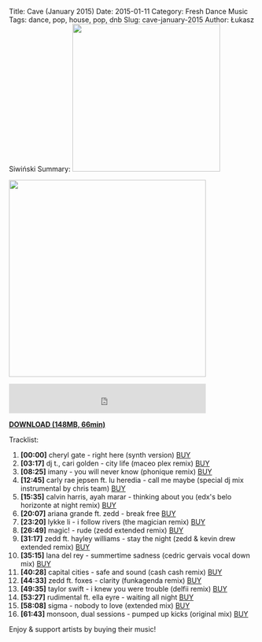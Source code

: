 Title: Cave (January 2015)
Date: 2015-01-11
Category: Fresh Dance Music
Tags: dance, pop, house, pop, dnb
Slug: cave-january-2015
Author: Łukasz Siwiński
Summary: <img width="300" src="https://drive.google.com/uc?export=download&id=0B8ZWtaisj528SzZlNEhYM3dxMGc" />

<a href ="https://drive.google.com/uc?export=download&id=0B8ZWtaisj528OTFSUzRKWndPV2s" 
    title="DOWNLOAD" target="_blank">
    <img width="400" src="https://drive.google.com/uc?export=download&id=0B8ZWtaisj528SzZlNEhYM3dxMGc" />
</a><br/>

<iframe width="400" height="60" src="https://www.mixcloud.com/widget/iframe/?feed=http%3A%2F%2Fwww.mixcloud.com%2FFreshDanceMusic%2Fcave-january-2015%2F&amp;mini=1&amp;embed_uuid=d4da08a2-fda6-4c65-a1a3-1f953c4ce3f5&amp;replace=0&amp;hide_cover=1&amp;light=1&amp;hide_artwork=1&amp;stylecolor=000000&amp;embed_type=widget_standard&amp;hide_tracklist=1" frameborder="0"></iframe>

<a href ="https://drive.google.com/uc?export=download&id=0B8ZWtaisj528OTFSUzRKWndPV2s" 
    title="Fresh Dance Music - Cave (January 2015)" target="_blank">
**DOWNLOAD (148MB, 66min)**
</a>

Tracklist:  

01. **[00:00]** cheryl gate - right here (synth version)
<a href="https://itunes.apple.com/pl/album/right-here-synth-version/id899584949?i=899585029" target="_blank">BUY</a>
02. **[03:17]** dj t., cari golden - city life (maceo plex remix)
<a href="https://itunes.apple.com/pl/album/city-life-maceo-plex-remix/id551903923?i=551904297" target="_blank">BUY</a>
03. **[08:25]** imany - you will never know (phonique remix)
<a href="https://pro.beatport.com/track/you-will-never-know-phonique-remix/4431242" target="_blank">BUY</a>
04. **[12:45]** carly rae jepsen ft. lu heredia - call me maybe (special dj mix instrumental by chris team)
<a href="https://itunes.apple.com/pl/album/call-me-maybe-special-dj-mix/id781492794?i=781496106" target="_blank">BUY</a>
05. **[15:35]** calvin harris, ayah marar - thinking about you (edx's belo horizonte at night remix)
<a href="https://itunes.apple.com/pl/album/thinking-about-you-feat.-ayah/id826674270?i=826674300" target="_blank">BUY</a>
06. **[20:07]** ariana grande ft. zedd - break free
<a href="https://itunes.apple.com/pl/album/break-free-feat.-zedd/id894161577?i=894163024" target="_blank">BUY</a>
07. **[23:20]** lykke li - i follow rivers (the magician remix)
<a href="https://itunes.apple.com/pl/album/i-follow-rivers-magician-remix/id471141800?i=471141801" target="_blank">BUY</a>
08. **[26:49]** magic! - rude (zedd extended remix)
<a href="https://pro.beatport.com/track/rude-zedd-extended-remix/5787634" target="_blank">BUY</a>
09. **[31:17]** zedd ft. hayley williams - stay the night (zedd & kevin drew extended remix)
<a href="https://pro.beatport.com/release/stay-the-night-feat-hayley-williams-of-paramore-zedd-and-kevin-drew-extended-remix/1227753" target="_blank">BUY</a>
10. **[35:15]** lana del rey - summertime sadness (cedric gervais vocal down mix)
<a href="https://pro.beatport.com/track/summertime-sadness-cedric-gervais-vocal-down-mix/5738904" target="_blank">BUY</a>
11. **[40:28]** capital cities - safe and sound (cash cash remix)
<a href="https://pro.beatport.com/track/safe-and-sound-cash-cash-remix/4451498" target="_blank">BUY</a>
12. **[44:33]** zedd ft. foxes - clarity (funkagenda remix)
<a href="https://pro.beatport.com/track/clarity-feat-foxes-funkagenda-remix/4163942" target="_blank">BUY</a>
13. **[49:35]** taylor swift - i knew you were trouble (delfii remix)
<a href="https://pro.beatport.com/track/i-knew-you-were-trouble-delfii-remix/4556741" target="_blank">BUY</a>
14. **[53:27]** rudimental ft. ella eyre - waiting all night
<a href="https://pro.beatport.com/track/waiting-all-night-feat-ella-eyre/4732962" target="_blank">BUY</a>
15. **[58:08]** sigma - nobody to love (extended mix)
<a href="https://pro.beatport.com/release/nobody-to-love-extended-mix/1276744" target="_blank">BUY</a>
16. **[61:43]** monsoon, dual sessions - pumped up kicks (original mix)
<a href="https://pro.beatport.com/track/pumped-up-kicks-original-mix/6008937" target="_blank">BUY</a>

Enjoy & support artists by buying their music!